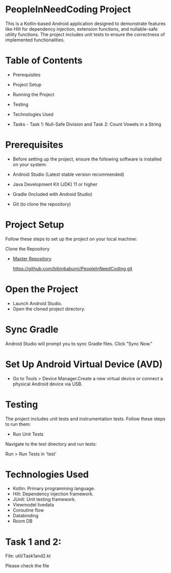 
# PeopleInNeedCoding Project

This is a Kotlin-based Android application designed to demonstrate features like Hilt for dependency injection, extension functions, and nullable-safe utility functions. The project includes unit tests to ensure the correctness of implemented functionalities.

# Table of Contents
- Prerequisites

- Project Setup

- Running the Project

- Testing

- Technologies Used
- Tasks
        - Task 1: Null-Safe Division and Task 2: Count Vowels in a String

# Prerequisites
- Before setting up the project, ensure the following software is installed on your system:

- Android Studio (Latest stable version recommended)

- Java Development Kit (JDK) 11 or higher

- Gradle (Included with Android Studio)

- Git (to clone the repository)

# Project Setup
Follow these steps to set up the project on your local machine:

Clone the Repository
- [Master Repository](
    https://github.com/bibinbabumj/PeopleInNeedCoding.git)

    https://github.com/bibinbabumj/PeopleInNeedCoding.git
 
# Open the Project

- Launch Android Studio.
- Open the cloned project directory.

# Sync Gradle

Android Studio will prompt you to sync Gradle files. Click "Sync Now."


# Set Up Android Virtual Device (AVD)

- Go to Tools > Device Manager.Create a new virtual device or connect a physical Android device via USB.

# Testing
The project includes unit tests and instrumentation tests. Follow these steps to run them:

- Run Unit Tests

Navigate to the test directory and run tests:

Run > Run Tests in 'test'

# Technologies Used
- Kotlin: Primary programming language.
- Hilt: Dependency injection framework.
- JUnit: Unit testing framework.
- Viewmodel livedata
- Coroutine flow
- Databinding 
- Room DB

# Task 1 and 2: 
File: util/Task1and2.kt

Please check the file


